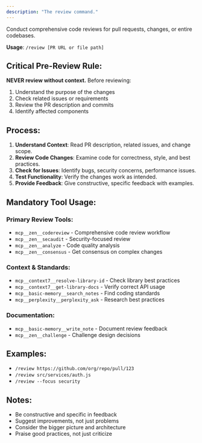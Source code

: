 ```yaml
---
description: "The review command."
---
```


Conduct comprehensive code reviews for pull requests, changes, or entire codebases.

**Usage**: `/review [PR URL or file path]`

## Critical Pre-Review Rule:
**NEVER review without context.** Before reviewing:
1. Understand the purpose of the changes
2. Check related issues or requirements
3. Review the PR description and commits
4. Identify affected components

## Process:
1. **Understand Context**: Read PR description, related issues, and change scope.
2. **Review Code Changes**: Examine code for correctness, style, and best practices.
3. **Check for Issues**: Identify bugs, security concerns, performance issues.
4. **Test Functionality**: Verify the changes work as intended.
5. **Provide Feedback**: Give constructive, specific feedback with examples.

## Mandatory Tool Usage:

### Primary Review Tools:
- `mcp__zen__codereview` - Comprehensive code review workflow
- `mcp__zen__secaudit` - Security-focused review
- `mcp__zen__analyze` - Code quality analysis
- `mcp__zen__consensus` - Get consensus on complex changes

### Context & Standards:
- `mcp__context7__resolve-library-id` - Check library best practices
- `mcp__context7__get-library-docs` - Verify correct API usage
- `mcp__basic-memory__search_notes` - Find coding standards
- `mcp__perplexity__perplexity_ask` - Research best practices

### Documentation:
- `mcp__basic-memory__write_note` - Document review feedback
- `mcp__zen__challenge` - Challenge design decisions

## Examples:
- `/review https://github.com/org/repo/pull/123`
- `/review src/services/auth.js`
- `/review --focus security`

## Notes:
- Be constructive and specific in feedback
- Suggest improvements, not just problems
- Consider the bigger picture and architecture
- Praise good practices, not just criticize